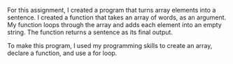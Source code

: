 For this assignment, I created a program that turns array elements into a sentence. I created a function that takes an array of words, as an argument. My function loops through the array and adds each element into an empty string. The function returns a sentence as its final output. 

To make this program, I used my programming skills to create an array, declare a function, and use a for loop.
